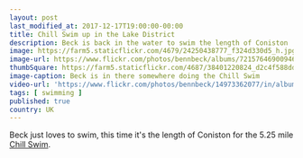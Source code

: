 ```yaml
---
layout: post
last_modified_at: 2017-12-17T19:00:00-00:00
title: Chill Swim up in the Lake District
description: Beck is back in the water to swim the length of Coniston
image: https://farm5.staticflickr.com/4679/24250438777_f324d330d5_h.jpg
image-url: https://www.flickr.com/photos/bennbeck/albums/72157646900946458/with/15135729246/
thumbSquare: https://farm5.staticflickr.com/4687/38401220824_d2c4f588dd_q.jpg
image-caption: Beck is in there somewhere doing the Chill Swim
video-url: 'https://www.flickr.com/photos/bennbeck/14973362077/in/album-72157646900946458/'
tags: [ swimming ]
published: true
country: UK
---
```


Beck just loves to swim, this time it's the length of Coniston for the 5.25 mile [Chill Swim](http://www.chillswim.com/coniston.html).